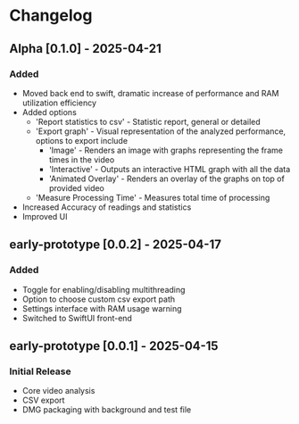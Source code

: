 # Changelog

## Alpha [0.1.0] - 2025-04-21
### Added
- Moved back end to swift, dramatic increase of performance and RAM utilization efficiency
- Added options
  - 'Report statistics to csv' - Statistic report, general or detailed
  - 'Export graph' - Visual representation of the analyzed performance, options to export include
      - 'Image' - Renders an image with graphs representing the frame times in the video
      - 'Interactive' - Outputs an interactive HTML graph with all the data
      - 'Animated Overlay' - Renders an overlay of the graphs on top of provided video
  - 'Measure Processing Time' - Measures total time of processing
- Increased Accuracy of readings and statistics
- Improved UI

## early-prototype [0.0.2] - 2025-04-17
### Added
- Toggle for enabling/disabling multithreading
- Option to choose custom csv export path
- Settings interface with RAM usage warning
- Switched to SwiftUI front-end

## early-prototype [0.0.1] - 2025-04-15
### Initial Release
- Core video analysis
- CSV export
- DMG packaging with background and test file
